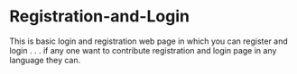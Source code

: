 # Registration-and-Login
This is basic login and registration web page in which you can register and login 
.
.
.
if any one want to contribute registration and login page in any language they can.
